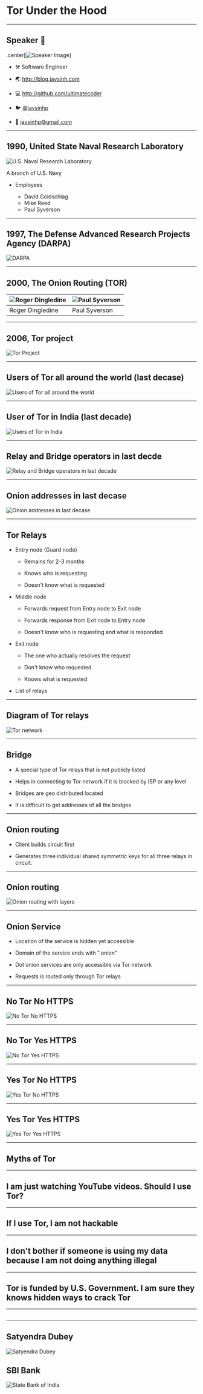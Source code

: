 # Tor Under the Hood

---
## Speaker 👨

  .center[![Speaker Image](images/jaysinh_shukla.jpg)]

* ⚒️ Software Engineer

* 🌏 <http://blog.jaysinh.com>

* 💻 <http://github.com/ultimatecoder>

* 🐦 [@jaysinhp](https://twitter.com/jaysinhp)

* 📧 [jaysinhp@gmail.com](mailto:jaysinhp@gmail.com)

---
## 1990, United State Naval Research Laboratory


![U.S. Naval Research Laboratory](images/us_naval_research_laboratory.jpg)

A branch of U.S. Navy

* Employees

  * David Goldschlag
  * Mike Reed
  * Paul Syverson

---
## 1997, The Defense Advanced Research Projects Agency (DARPA)

![DARPA](images/darpa.png)

---
## 2000, The Onion Routing (TOR)


| ![Roger Dingledine](images/roger_dingledine.jpg) | ![Paul Syverson](images/paul_syverson.jpg) |
| ------------------------------------------------ | ------------------------------------------ |
| Roger Dingledine                                 | Paul Syverson                              |

---

## 2006, Tor project

![Tor Project](images/tor-project.png)

---

## Users of Tor all around the world (last decase)

![Users of Tor all around the
world](images/userstats-relay-country-all-last-decade.png)

---

## User of Tor in India (last decade)

![Users of Tor in India](images/userstats-relay-country-india-last-decade.png)


---

## Relay and Bridge operators in last decde

![Relay and Bridge operators in last
decade](images/relays-and-bridges-in-last-decade.png)

---

## Onion addresses in last decase

![Onion addresses in last decase](images/onion-addresses-in-last-decade.png)

---

## Tor Relays

* Entry node (Guard node)

  * Remains for 2-3 months

  * Knows who is requesting

  * Doesn't know what is requested

* Middle node

  * Forwards request from Entry node to Exit node

  * Forwards response from Exit node to Entry node

  * Doesn't know who is requesting and what is responded

* Exit node

  * The one who actually resolves the request

  * Don't know who requested

  * Knows what is requested

* List of relays


---

## Diagram of Tor relays

![Tor network](images/tor_circuit.png)

---

## Bridge

* A special type of Tor relays that is not publicly listed

* Helps in connecting to Tor network if it is blocked by ISP or any level

* Bridges are geo distributed located

* It is difficult to get addresses of all the bridges

---

## Onion routing

* Client builds circuit first

* Generates three individual shared symmetric keys for all three relays in
  circuit.

---

## Onion routing

![Onion routing with layers](images/onion_routing_with_layers.png)

---

## Onion Service

* Location of the service is hidden yet accessible

* Domain of the service ends with ".onion"

* Dot onion services are only accessible via Tor network

* Requests is routed only through Tor relays


---

## No Tor No HTTPS

![No Tor No HTTPS](images/no_tor_no_https.png)

---

## No Tor Yes HTTPS

![No Tor Yes HTTPS](images/no_tor_yes_https.png)


---

## Yes Tor No HTTPS

![Yes Tor No HTTPS](images/yes_tor_no_https.png)


---

## Yes Tor Yes HTTPS

![Yes Tor Yes HTTPS](images/yes_tor_yes_https.png)


---

## Myths of Tor


---

## I am just watching YouTube videos. Should I use Tor?


---

## If I use Tor, I am not hackable

---

## I don't bother if someone is using my data because I am not doing anything illegal


---

## Tor is funded by U.S. Government. I am sure they knows hidden ways to crack Tor


---

## 


---

## Satyendra Dubey

![Satyendra Dubey](images/satyendra_dubey.jpg)

## SBI Bank

![State Bank of India](images/sbi_bank.jpg)
